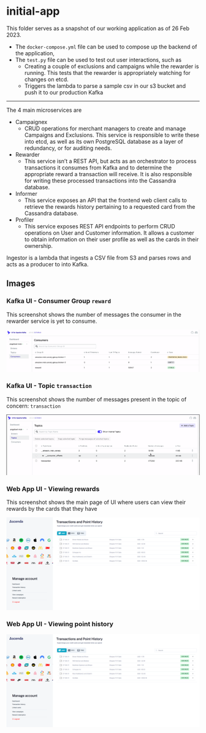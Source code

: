 # initial-app
This folder serves as a snapshot of our working application as of 26 Feb 2023.

- The `docker-compose.yml` file can be used to compose up the backend of the application, 
- The `test.py` file can be used to test out user interactions, such as
    - Creating a couple of exclusions and campaigns while the rewarder is running. This tests that the rewarder is appropriately watching for changes on etcd.
    - Triggers the lambda to parse a sample csv in our s3 bucket and push it to our production Kafka
---
The 4 main microservices are 
- Campaignex
    - CRUD operations for merchant managers to create and manage Campaigns and Exclusions. This service is responsible to write these into etcd, as well as its own PostgreSQL database as a layer of redundancy, or for auditing needs.
- Rewarder
    - This service isn’t a REST API, but acts as an orchestrator to process transactions it consumes from Kafka and to determine the appropriate reward a transaction will receive. It is also responsible for writing these processed transactions into the Cassandra database.
- Informer
    - This service exposes an API that the frontend web client calls to retrieve the rewards history pertaining to a requested card from the Cassandra database.
- Profiler
    - This service exposes REST API endpoints to perform CRUD operations on User and Customer information. It allows a customer to obtain information on their user profile as well as the cards in their ownership.

Ingestor is a lambda that ingests a CSV file from S3 and parses rows and acts as a producer to into Kafka.

## Images

### Kafka UI - Consumer Group `reward`

This screenshot shows the number of messages the consumer in the rewarder service is yet to consume.

![Kafka UI Consumer Screen](images/kafkaui_consumer.png)

### Kafka UI - Topic `transaction`

This screenshot shows the number of messages present in the topic of concern: `transaction`

![Kafka UI Topic](images/kafkaui_topic.png)

### Web App UI - Viewing rewards

This screenshot shows the main page of UI where users can view their rewards by the cards that they have

![UI Rewards](images/ui_1.png)

### Web App UI - Viewing point history

![UI Rewards](images/ui_1.png)



